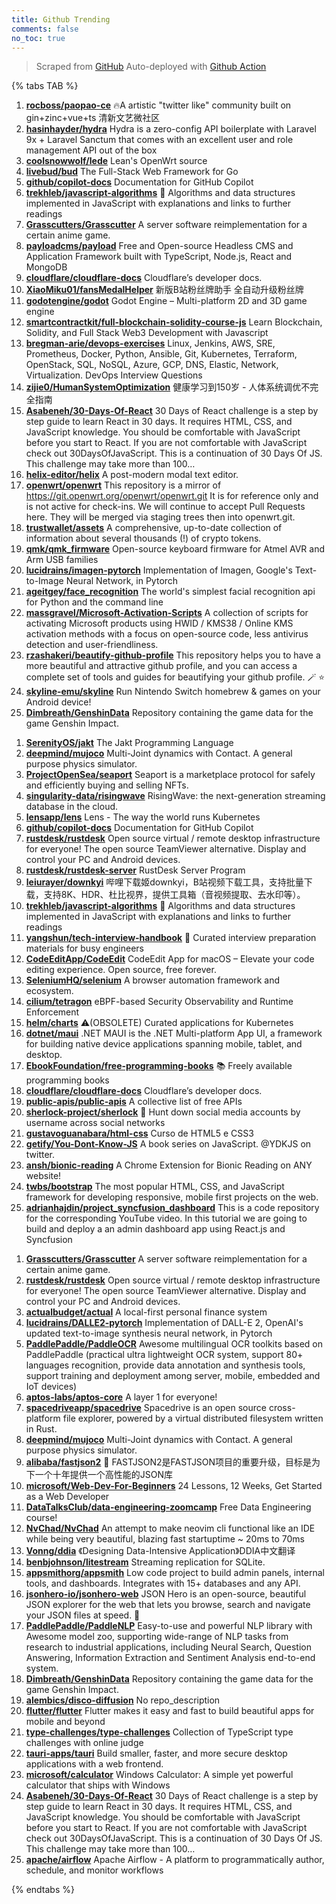 ```yaml
---
title: Github Trending
comments: false
no_toc: true
---
```


> Scraped from [GitHub](https://github.com/trending)
Auto-deployed with [Github Action](https://docs.github.com/en/actions)

{% tabs TAB %}
<!-- tab Daily -->
1. [**rocboss/paopao-ce**](https://github.com/rocboss/paopao-ce)
🔥A artistic "twitter like" community built on gin+zinc+vue+ts 清新文艺微社区
2. [**hasinhayder/hydra**](https://github.com/hasinhayder/hydra)
Hydra is a zero-config API boilerplate with Laravel 9x + Laravel Sanctum that comes with an excellent user and role management API out of the box
3. [**coolsnowwolf/lede**](https://github.com/coolsnowwolf/lede)
Lean's OpenWrt source
4. [**livebud/bud**](https://github.com/livebud/bud)
The Full-Stack Web Framework for Go
5. [**github/copilot-docs**](https://github.com/github/copilot-docs)
Documentation for GitHub Copilot
6. [**trekhleb/javascript-algorithms**](https://github.com/trekhleb/javascript-algorithms)
📝 Algorithms and data structures implemented in JavaScript with explanations and links to further readings
7. [**Grasscutters/Grasscutter**](https://github.com/Grasscutters/Grasscutter)
A server software reimplementation for a certain anime game.
8. [**payloadcms/payload**](https://github.com/payloadcms/payload)
Free and Open-source Headless CMS and Application Framework built with TypeScript, Node.js, React and MongoDB
9. [**cloudflare/cloudflare-docs**](https://github.com/cloudflare/cloudflare-docs)
Cloudflare’s developer docs.
10. [**XiaoMiku01/fansMedalHelper**](https://github.com/XiaoMiku01/fansMedalHelper)
新版B站粉丝牌助手 全自动升级粉丝牌
11. [**godotengine/godot**](https://github.com/godotengine/godot)
Godot Engine – Multi-platform 2D and 3D game engine
12. [**smartcontractkit/full-blockchain-solidity-course-js**](https://github.com/smartcontractkit/full-blockchain-solidity-course-js)
Learn Blockchain, Solidity, and Full Stack Web3 Development with Javascript
13. [**bregman-arie/devops-exercises**](https://github.com/bregman-arie/devops-exercises)
Linux, Jenkins, AWS, SRE, Prometheus, Docker, Python, Ansible, Git, Kubernetes, Terraform, OpenStack, SQL, NoSQL, Azure, GCP, DNS, Elastic, Network, Virtualization. DevOps Interview Questions
14. [**zijie0/HumanSystemOptimization**](https://github.com/zijie0/HumanSystemOptimization)
健康学习到150岁 - 人体系统调优不完全指南
15. [**Asabeneh/30-Days-Of-React**](https://github.com/Asabeneh/30-Days-Of-React)
30 Days of React challenge is a step by step guide to learn React in 30 days. It requires HTML, CSS, and JavaScript knowledge. You should be comfortable with JavaScript before you start to React. If you are not comfortable with JavaScript check out 30DaysOfJavaScript. This is a continuation of 30 Days Of JS. This challenge may take more than 100…
16. [**helix-editor/helix**](https://github.com/helix-editor/helix)
A post-modern modal text editor.
17. [**openwrt/openwrt**](https://github.com/openwrt/openwrt)
This repository is a mirror of https://git.openwrt.org/openwrt/openwrt.git It is for reference only and is not active for check-ins. We will continue to accept Pull Requests here. They will be merged via staging trees then into openwrt.git.
18. [**trustwallet/assets**](https://github.com/trustwallet/assets)
A comprehensive, up-to-date collection of information about several thousands (!) of crypto tokens.
19. [**qmk/qmk_firmware**](https://github.com/qmk/qmk_firmware)
Open-source keyboard firmware for Atmel AVR and Arm USB families
20. [**lucidrains/imagen-pytorch**](https://github.com/lucidrains/imagen-pytorch)
Implementation of Imagen, Google's Text-to-Image Neural Network, in Pytorch
21. [**ageitgey/face_recognition**](https://github.com/ageitgey/face_recognition)
The world's simplest facial recognition api for Python and the command line
22. [**massgravel/Microsoft-Activation-Scripts**](https://github.com/massgravel/Microsoft-Activation-Scripts)
A collection of scripts for activating Microsoft products using HWID / KMS38 / Online KMS activation methods with a focus on open-source code, less antivirus detection and user-friendliness.
23. [**rzashakeri/beautify-github-profile**](https://github.com/rzashakeri/beautify-github-profile)
This repository helps you to have a more beautiful and attractive github profile, and you can access a complete set of tools and guides for beautifying your github profile. 🪄 ⭐
24. [**skyline-emu/skyline**](https://github.com/skyline-emu/skyline)
Run Nintendo Switch homebrew & games on your Android device!
25. [**Dimbreath/GenshinData**](https://github.com/Dimbreath/GenshinData)
Repository containing the game data for the game Genshin Impact.
<!-- endtab -->
<!-- tab Weekly -->
1. [**SerenityOS/jakt**](https://github.com/SerenityOS/jakt)
The Jakt Programming Language
2. [**deepmind/mujoco**](https://github.com/deepmind/mujoco)
Multi-Joint dynamics with Contact. A general purpose physics simulator.
3. [**ProjectOpenSea/seaport**](https://github.com/ProjectOpenSea/seaport)
Seaport is a marketplace protocol for safely and efficiently buying and selling NFTs.
4. [**singularity-data/risingwave**](https://github.com/singularity-data/risingwave)
RisingWave: the next-generation streaming database in the cloud.
5. [**lensapp/lens**](https://github.com/lensapp/lens)
Lens - The way the world runs Kubernetes
6. [**github/copilot-docs**](https://github.com/github/copilot-docs)
Documentation for GitHub Copilot
7. [**rustdesk/rustdesk**](https://github.com/rustdesk/rustdesk)
Open source virtual / remote desktop infrastructure for everyone! The open source TeamViewer alternative. Display and control your PC and Android devices.
8. [**rustdesk/rustdesk-server**](https://github.com/rustdesk/rustdesk-server)
RustDesk Server Program
9. [**leiurayer/downkyi**](https://github.com/leiurayer/downkyi)
哔哩下载姬downkyi，B站视频下载工具，支持批量下载，支持8K、HDR、杜比视界，提供工具箱（音视频提取、去水印等）。
10. [**trekhleb/javascript-algorithms**](https://github.com/trekhleb/javascript-algorithms)
📝 Algorithms and data structures implemented in JavaScript with explanations and links to further readings
11. [**yangshun/tech-interview-handbook**](https://github.com/yangshun/tech-interview-handbook)
💯 Curated interview preparation materials for busy engineers
12. [**CodeEditApp/CodeEdit**](https://github.com/CodeEditApp/CodeEdit)
CodeEdit App for macOS – Elevate your code editing experience. Open source, free forever.
13. [**SeleniumHQ/selenium**](https://github.com/SeleniumHQ/selenium)
A browser automation framework and ecosystem.
14. [**cilium/tetragon**](https://github.com/cilium/tetragon)
eBPF-based Security Observability and Runtime Enforcement
15. [**helm/charts**](https://github.com/helm/charts)
⚠️(OBSOLETE) Curated applications for Kubernetes
16. [**dotnet/maui**](https://github.com/dotnet/maui)
.NET MAUI is the .NET Multi-platform App UI, a framework for building native device applications spanning mobile, tablet, and desktop.
17. [**EbookFoundation/free-programming-books**](https://github.com/EbookFoundation/free-programming-books)
📚 Freely available programming books
18. [**cloudflare/cloudflare-docs**](https://github.com/cloudflare/cloudflare-docs)
Cloudflare’s developer docs.
19. [**public-apis/public-apis**](https://github.com/public-apis/public-apis)
A collective list of free APIs
20. [**sherlock-project/sherlock**](https://github.com/sherlock-project/sherlock)
🔎 Hunt down social media accounts by username across social networks
21. [**gustavoguanabara/html-css**](https://github.com/gustavoguanabara/html-css)
Curso de HTML5 e CSS3
22. [**getify/You-Dont-Know-JS**](https://github.com/getify/You-Dont-Know-JS)
A book series on JavaScript. @YDKJS on twitter.
23. [**ansh/bionic-reading**](https://github.com/ansh/bionic-reading)
A Chrome Extension for Bionic Reading on ANY website!
24. [**twbs/bootstrap**](https://github.com/twbs/bootstrap)
The most popular HTML, CSS, and JavaScript framework for developing responsive, mobile first projects on the web.
25. [**adrianhajdin/project_syncfusion_dashboard**](https://github.com/adrianhajdin/project_syncfusion_dashboard)
This is a code repository for the corresponding YouTube video. In this tutorial we are going to build and deploy a an admin dashboard app using React.js and Syncfusion
<!-- endtab -->
<!-- tab Monthly -->
1. [**Grasscutters/Grasscutter**](https://github.com/Grasscutters/Grasscutter)
A server software reimplementation for a certain anime game.
2. [**rustdesk/rustdesk**](https://github.com/rustdesk/rustdesk)
Open source virtual / remote desktop infrastructure for everyone! The open source TeamViewer alternative. Display and control your PC and Android devices.
3. [**actualbudget/actual**](https://github.com/actualbudget/actual)
A local-first personal finance system
4. [**lucidrains/DALLE2-pytorch**](https://github.com/lucidrains/DALLE2-pytorch)
Implementation of DALL-E 2, OpenAI's updated text-to-image synthesis neural network, in Pytorch
5. [**PaddlePaddle/PaddleOCR**](https://github.com/PaddlePaddle/PaddleOCR)
Awesome multilingual OCR toolkits based on PaddlePaddle (practical ultra lightweight OCR system, support 80+ languages recognition, provide data annotation and synthesis tools, support training and deployment among server, mobile, embedded and IoT devices)
6. [**aptos-labs/aptos-core**](https://github.com/aptos-labs/aptos-core)
A layer 1 for everyone!
7. [**spacedriveapp/spacedrive**](https://github.com/spacedriveapp/spacedrive)
Spacedrive is an open source cross-platform file explorer, powered by a virtual distributed filesystem written in Rust.
8. [**deepmind/mujoco**](https://github.com/deepmind/mujoco)
Multi-Joint dynamics with Contact. A general purpose physics simulator.
9. [**alibaba/fastjson2**](https://github.com/alibaba/fastjson2)
🚄 FASTJSON2是FASTJSON项目的重要升级，目标是为下一个十年提供一个高性能的JSON库
10. [**microsoft/Web-Dev-For-Beginners**](https://github.com/microsoft/Web-Dev-For-Beginners)
24 Lessons, 12 Weeks, Get Started as a Web Developer
11. [**DataTalksClub/data-engineering-zoomcamp**](https://github.com/DataTalksClub/data-engineering-zoomcamp)
Free Data Engineering course!
12. [**NvChad/NvChad**](https://github.com/NvChad/NvChad)
An attempt to make neovim cli functional like an IDE while being very beautiful, blazing fast startuptime ~ 20ms to 70ms
13. [**Vonng/ddia**](https://github.com/Vonng/ddia)
《Designing Data-Intensive Application》DDIA中文翻译
14. [**benbjohnson/litestream**](https://github.com/benbjohnson/litestream)
Streaming replication for SQLite.
15. [**appsmithorg/appsmith**](https://github.com/appsmithorg/appsmith)
Low code project to build admin panels, internal tools, and dashboards. Integrates with 15+ databases and any API.
16. [**jsonhero-io/jsonhero-web**](https://github.com/jsonhero-io/jsonhero-web)
JSON Hero is an open-source, beautiful JSON explorer for the web that lets you browse, search and navigate your JSON files at speed. 🚀
17. [**PaddlePaddle/PaddleNLP**](https://github.com/PaddlePaddle/PaddleNLP)
Easy-to-use and powerful NLP library with Awesome model zoo, supporting wide-range of NLP tasks from research to industrial applications, including Neural Search, Question Answering, Information Extraction and Sentiment Analysis end-to-end system.
18. [**Dimbreath/GenshinData**](https://github.com/Dimbreath/GenshinData)
Repository containing the game data for the game Genshin Impact.
19. [**alembics/disco-diffusion**](https://github.com/alembics/disco-diffusion)
No repo_description
20. [**flutter/flutter**](https://github.com/flutter/flutter)
Flutter makes it easy and fast to build beautiful apps for mobile and beyond
21. [**type-challenges/type-challenges**](https://github.com/type-challenges/type-challenges)
Collection of TypeScript type challenges with online judge
22. [**tauri-apps/tauri**](https://github.com/tauri-apps/tauri)
Build smaller, faster, and more secure desktop applications with a web frontend.
23. [**microsoft/calculator**](https://github.com/microsoft/calculator)
Windows Calculator: A simple yet powerful calculator that ships with Windows
24. [**Asabeneh/30-Days-Of-React**](https://github.com/Asabeneh/30-Days-Of-React)
30 Days of React challenge is a step by step guide to learn React in 30 days. It requires HTML, CSS, and JavaScript knowledge. You should be comfortable with JavaScript before you start to React. If you are not comfortable with JavaScript check out 30DaysOfJavaScript. This is a continuation of 30 Days Of JS. This challenge may take more than 100…
25. [**apache/airflow**](https://github.com/apache/airflow)
Apache Airflow - A platform to programmatically author, schedule, and monitor workflows
<!-- endtab -->
{% endtabs %}
